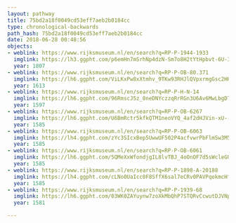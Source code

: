 ```yaml
---
layout: pathway
title: 75bd2a18f0049cd53eff7aeb2b0184cc
type: chronological-backwards
path_hash: 75bd2a18f0049cd53eff7aeb2b0184cc
date: 2018-06-28 00:48:56
objects:
- weblink: https://www.rijksmuseum.nl/en/search?q=RP-P-1944-1933
  imglink: https://lh3.ggpht.com/p6emHn7mSrhNp4dzN-Sm7o8H2tYtHpbvt-6U-3iQrFSB1NKL_SIQzrKyROAWvmcKLnzG93N4Po9PcE29HT9ZRaBVWA=s200
  year: 1807
- weblink: https://www.rijksmuseum.nl/en/search?q=RP-P-OB-80.371
  imglink: https://lh6.ggpht.com/ViLKxPw8xXtmhv_9TKw93RHJlQVpxrmgGsc2HHbhYu4_Q1KBaa_kW0HWY5531fsg7lz_2ZaDu-JdVPl8BbPSkYMO92r6=s200
  year: 1613
- weblink: https://www.rijksmuseum.nl/en/search?q=RP-P-H-N-14
  imglink: https://lh6.ggpht.com/96RmscJ5z_0neDNYczzqRrRGn3U6Av6MwLbgDT4Olm1ObfYbR5HY7bo8ZAkz04ZYEim71NJe3FxIjyR0pPxTDZIHKEe_=s200
  year: 1597
- weblink: https://www.rijksmuseum.nl/en/search?q=RP-P-OB-6267
  imglink: https://lh6.ggpht.com/U6BmRctr5kfkQTM1neoVYQ_4af2dHJVin-xU--v9TsWFVNbqTFssuWM4-TFxAO5yWfQB7nqw-SH4iVcx7RjbvbAgtNrC=s200
  year: 1585
- weblink: https://www.rijksmuseum.nl/en/search?q=RP-P-OB-6063
  imglink: https://lh4.ggpht.com/zYc3SIcxBep5UwwUF502P4acfvwrPbFlmSw3M5cN7JfJ8XKY-Y_aAy2ERbMpNmF08n7Gh2GHWgfryNfRZi9giEu15K4=s200
  year: 1585
- weblink: https://www.rijksmuseum.nl/en/search?q=RP-P-OB-6061
  imglink: https://lh6.ggpht.com/5QMeXxWfondjgIL8lvTBJ_4oOnOF7d5sWcleGUgAq70UtnB-mQKxH5jSIPHVUGV3o--Dyw4W28D1ad0WYwrDgOCucoGe=s200
  year: 1585
- weblink: https://www.rijksmuseum.nl/en/search?q=RP-P-1898-A-20188
  imglink: https://lh4.ggpht.com/cLNo0UaIcc0F8SffX6sal7eCRv0PAVPqokmcHf0vtnMxDRVCGBSNatttUhWqkcetSN5hFa_Aa6HbkYOMWed7cTichhhA=s200
  year: 1585
- weblink: https://www.rijksmuseum.nl/en/search?q=RP-P-1939-68
  imglink: https://lh6.ggpht.com/03WK0ZAYuynw7zoXkMbQhP7STQRvCcwutDJVNp6RRMsKpybd2BuM7NqLFPZ9S97NtxO3Z7aAwNM_WNE2jWiq02n0z9Y=s200
  year: 1581

---
```

